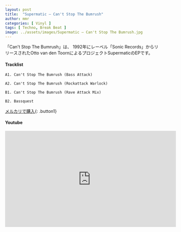 ```yaml
---
layout: post
title:  "Supermatic – Can't Stop The Bumrush"
author: mmr
categories: [ Vinyl ]
tags: [ Techno, Break Beat ]
image: ../assets/images/Supermatic – Can't Stop The Bumrush.jpg
---
```


「Can't Stop The Bumrush」は、
1992年にレーベル「Sonic Records」からリリースされたOtto van den ToornによるプロジェクトSupermaticのEPです。

#### Tracklist
```md
A1. Can't Stop The Bumrush (Bass Attack)

A2. Can't Stop The Bumrush (Rockattack Warlock)

B1. Can't Stop The Bumrush (Rave Attack Mix)

B2. Bassquest
```

[メルカリで購入](https://jp.mercari.com/item/m19638471586?afid=6142608987){: .button1}

#### Youtube
<iframe width="560" height="315" src="https://www.youtube.com/embed/cLVI5zyOLHY?si=bUXi4zQDrdsqOlOD" title="YouTube video player" frameborder="0" allow="accelerometer; autoplay; clipboard-write; encrypted-media; gyroscope; picture-in-picture; web-share" referrerpolicy="strict-origin-when-cross-origin" allowfullscreen></iframe>